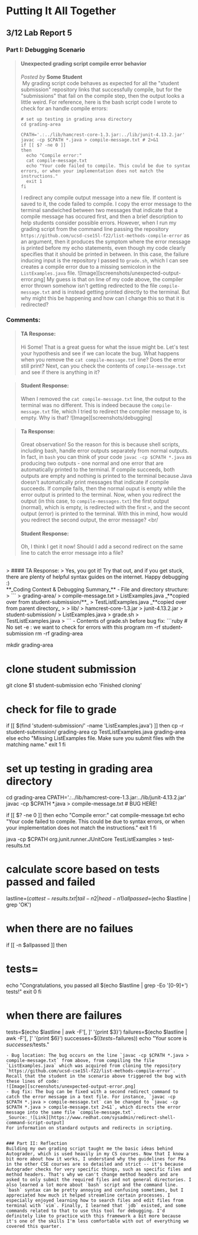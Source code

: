# Putting It All Together
## 3/12 Lab Report 5
### Part I: Debugging Scenario

> #### Unexpected grading script compile error behavior
> _Posted by_ **Some Student**  
> &nbsp;My grading script code behaves as expected for all the "student submission" repository links that successfully compile, but for the "submissions" that fail on the compile step, then the output looks a little weird. For reference, here is the bash script code I wrote to check for an handle compile errors:
> ```
> # set up testing in grading area directory
> cd grading-area
>
> CPATH='.:../lib/hamcrest-core-1.3.jar:../lib/junit-4.13.2.jar'
> javac -cp $CPATH *.java > compile-message.txt # 2>&1
> if [[ $? -ne 0 ]]
> then
>   echo "Compile error:"
>   cat compile-message.txt
>   echo "Your code failed to compile. This could be due to syntax errors, or when your implementation does not match the instructions."
>   exit 1
> fi
> ```
> I redirect any compile output message into a new file. If content is saved to it, the code failed to compile. I copy the error message to the terminal sandwiched between two messages that indicate that a compile message has occured first, and then a brief description to help students consider possible errors.
> However, when I run my grading script from the command line passing the repository `https://github.com/ucsd-cse15l-f22/list-methods-compile-error` as an argument, then it produces the symptom where the error message is printed before my echo statements, even though my code clearly specifies that it should be printed in between. In this case, the failure inducing input is the repository I passed to `grade.sh`, which I can see creates a compile error due to a missing semicolon in the `ListExamples.java` file.
> ![Image][screenshots/unexpected-output-error.png]
> My guess is that on line of my code above, the compiler error thrown somehow isn't getting redirected to the file `compile-message.txt` and is instead getting printed directly to the terminal. But why might this be happening and how can I change this so that it is redirected?

### Comments:
> #### TA Response:
> Hi Some! That is a great guess for what the issue might be. Let's test your hypothesis and see if we can locate the bug. What happens when you remove the `cat compile-message.txt` line? Does the error still print? Next, can you check the contents of `compile-message.txt` and see if there is anything in it?  

> #### Student Response:
> When I removed the `cat compile-message.txt` line, the output to the terminal was no different. This is indeed because the `compile-message.txt` file, which I tried to redirect the compiler message to, is empty. Why is that?
> ![Image][screenshots/debugging]

> #### Ta Response:
> Great observation! So the reason for this is because shell scripts, including bash, handle error outputs separately from normal outputs. In fact, in `bash` you can think of your code `javac -cp $CPATH *.java` as producing two outputs - one normal and one error that are automatically printed to the terminal. If compile succeeds, both outputs are empty and nothing is printed to the terminal because Java doesn't automatically print messages that indicate if compile succeeds. If compile fails, then the normal ouput is empty while the error output is printed to the terminal. Now, when you redirect the output (in this case, to `compile-messages.txt`) the first output (normal), which is empty, is redirected with the first `>`, and the secont output (error) is printed to the terminal. With this in mind, how would you redirect the second output, the error message?
<br/
> #### Student Response:
> Oh, I think I get it now! Should I add a second redirect on the same line to catch the error message into a file?
<br/>
> #### TA Response:
> Yes, you got it! Try that out, and if you get stuck, there are plenty of helpful syntax guides on the internet. Happy debugging :)  
<br/>
**_Coding Context & Debugging Summary_**
- File and directory structure:
  > ```
  > grading-area/
  >    compile-message.txt
  >    ListExamples.java        _**copied over from student-submission/**_
  >    TestListExamples.java    _**copied over from parent directory_
  > 
  > lib/
  >     hamcrest-core-1.3.jar
  >     junit-4.13.2.jar
  > student-submission/
  >     ListExamples.java
  > grade.sh
  > TestListExamples.java
  > ```
- Contents of grade.sh before bug fix:
  ```ruby
  # No set -e : we want to check for errors with this program
  rm -rf student-submission
  rm -rf grading-area
  
  mkdir grading-area

  # clone student submission
  git clone $1 student-submission
  echo 'Finished cloning'

  # check for file to grade
  if [[ $(find 'student-submission/' -name 'ListExamples.java') ]]
  then
   cp -r student-submission/ grading-area
   cp TestListExamples.java grading-area
  else
   echo "Missing ListExamples file. Make sure you submit files with the matching name."
   exit 1
  fi

  # set up testing in grading area directory
  cd grading-area
  CPATH='.:../lib/hamcrest-core-1.3.jar:../lib/junit-4.13.2.jar'
  javac -cp $CPATH *.java > compile-message.txt # BUG HERE!
  
  if [[ $? -ne 0 ]]
  then
    echo "Compile error:"
    cat compile-message.txt
    echo "Your code failed to compile. This could be due to syntax errors, or when your implementation does not match the instructions."
    exit 1
  fi

  java -cp $CPATH org.junit.runner.JUnitCore TestListExamples > test-results.txt

  # calculate score based on tests passed and failed
  lastline=$(cat test-results.txt | tail -n 2|head -n 1)
  allpassed=$(echo $lastline | grep 'OK')
  # when there are no failues
  if [[ -n $allpassed ]]
  then
   # tests=
   echo "Congratulations, you passed all $(echo $lastline | grep -Eo '[0-9]+') tests!"
   exit 0
  fi

  # when there are failures
  tests=$(echo $lastline | awk -F'[, ]' '{print $3}')
  failures=$(echo $lastline | awk -F'[, ]' '{print $6}')
  successes=$(($tests-$failures))
  echo "Your score is $successes/$tests."
  ```
- Bug location: The bug occurs on the line `javac -cp $CPATH *.java > compile-message.txt` from above, from compiling the file `ListExamples.java` which was acquired from cloning the repository `https://github.com/ucsd-cse15l-f22/list-methods-compile-error`. Recall that the student in the scenario above triggered the bug with these lines of code:
  ![Image][screenshots/unexpected-output-error.png]
- Bug fix: The bug can be fixed with a second redirect command to catch the error message in a text file. For instance, `javac -cp $CPATH *.java > compile-message.txt` can be changed to `javac -cp $CPATH *.java > compile-message.txt 2>&1`, which directs the error message into the same file `compile-message.txt`.
_Source:_![Link][https://www.redhat.com/sysadmin/redirect-shell-command-script-output]  
For information on standard outputs and redirects in scripting.


### Part II: Reflection
Building my own grading script taught me the basic ideas behind Autograder, which is used heavily in my CS courses. Now that I know a bit more about how it works, I understand why the guidelines for PAs in the other CSE courses are so detailed and strict -- it's because Autograder checks for very specific things, such as specific files and method headers. That's why we can't change method headers and are asked to only submit the required files and not general directories. I also learned a lot more about `bash` script and the command line. `bash` syntax can be pretty annoying and confusing sometimes, but I appreciated how much it helped streamline certain processes. I especially enjoyed learning how to search files and edit files from terminal with `vim`. Finally, I learned that `jdb` existed, and some commands related to that to use this tool for debugging. I'd definitely like to practice with this framework a bit more because it's one of the skills I'm less comfortable with out of everything we covered this quarter.

